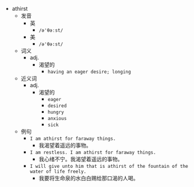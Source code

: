 - athirst
  - 发音
    - 英
      - `/ə'θəːst/`
    - 美
      - `/ə'θə:st/`
  - 词义
    - adj.
      - 渴望的
        - `having an eager desire; longing `
  - 近义词
    - adj.
      - 渴望的
        - `eager`
        - `desired`
        - `hungry`
        - `anxious`
        - `sick`
  - 例句
    - `I am athirst for faraway things.`
      - 我渴望着遥远的事物。
    - `I am restless. I am athirst for faraway things.`
      - 我心绪不宁。我渴望着遥远的事物。
    - `I will give unto him that is athirst of the fountain of the water of life freely.`
      - 我要将生命泉的水白白赐给那口渴的人喝。

